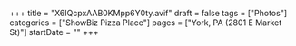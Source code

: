 +++
title = "X6IQcpxAAB0KMpp6Y0ty.avif"
draft = false
tags = ["Photos"]
categories = ["ShowBiz Pizza Place"]
pages = ["York, PA (2801 E Market St)"]
startDate = ""
+++
